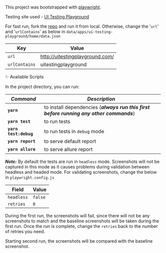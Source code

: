 This project was bootstrapped with [playwright](https://playwright.dev/).

Testing site used - [UI Testing Playground](http://uitestingplayground.com/)

For fast run, fork the [repo](https://github.com/inflectra/ui-test-automation-playground) and run it from local. Otherwise, change the '<code>url</code>' and '<code>urlContains</code>' as below in <code>data/apps/ui-testing-playground/home/data.json</code>

| Key           | Value                           |
| ------------- | ------------------------------- |
| `url`         | http://uitestingplayground.com/ |
| `urlContains` | uitestingplayground             |

:sparkles: Available Scripts

In the project directory, you can run:

| _Command_                        | _Description_                                                                           |
| -------------------------------- | --------------------------------------------------------------------------------------- |
| <code>**yarn**</code>            | to install dependencies (**_always run this first before running any other commands_**) |
| <code>**yarn test**</code>       | to run tests                                                                            |
| <code>**yarn test:debug**</code> | to run tests in `debug` mode                                                            |
| <code>**yarn report**</code>     | to serve default report                                                                 |
| <code>**yarn allure**</code>     | to serve allure report                                                                  |

**_Note:_** By default the tests are run in <code>headless</code> mode. Screenshots will not be captured in this mode as it causes problems during validation between headless and headed mode. For validating screenshots, change the below in <code>playwright.config.js</code>

| Field      | Value   |
| ---------- | ------- |
| `headless` | `false` |
| `retries`  | `0`     |

During the first run, the screenshots will fail, since there will not be any screenshots to match and the baseline screenshots will be taken during the first run. Once the run is complete, change the <code>retries</code> back to the number of retries you need.

Starting second run, the screenshots will be compared with the baseline screenshot.
